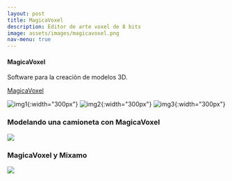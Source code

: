 ```yaml
---
layout: post
title: MagicaVoxel
description: Editor de arte voxel de 8 bits
image: assets/images/magicavoxel.png
nav-menu: true
---
```


#### MagicaVoxel


Software para la creaciòn de modelos 3D.

[MagicaVoxel](https://ephtracy.github.io)

![img1](https://ephtracy.github.io/image/snap2016-07-02-17-16-08.png "MagicaVoxel"){:width="300px"}
![img2](https://ephtracy.github.io/image/monu8.png "MagicaVoxel - Monumento"){:width="300px"}
![img3](https://ephtracy.github.io/image/snap2016-06-11-22-31-48.png "MagicaVoxel - Ciudad"){:width="300px"}

### Modelando una camioneta con MagicaVoxel

[![](http://img.youtube.com/vi/xRHV86mY-g0/0.jpg)](http://www.youtube.com/watch?v=xRHV86mY-g0 "Modelando una camioneta con MagicaVoxel")

### MagicaVoxel y Mixamo

[![](http://img.youtube.com/vi/Cs8ov13J5y4/0.jpg)](http://www.youtube.com/watch?v=Cs8ov13J5y4 "MagicaVoxel y Mixamo")
